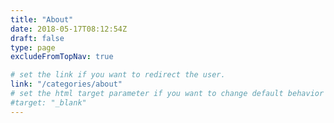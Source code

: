 ```yaml
---
title: "About"
date: 2018-05-17T08:12:54Z
draft: false
type: page
excludeFromTopNav: true

# set the link if you want to redirect the user.
link: "/categories/about"
# set the html target parameter if you want to change default behavior
#target: "_blank"
---
```

